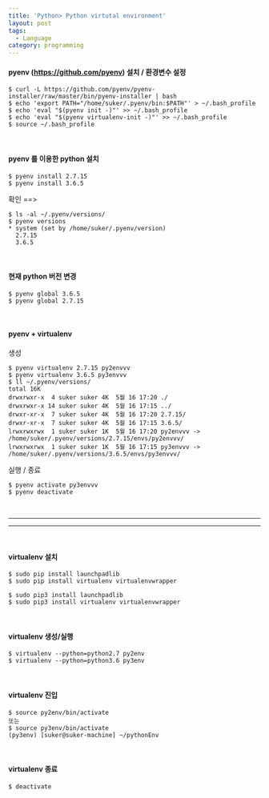 ```yaml
---
title: 'Python> Python virtutal environment'
layout: post
tags:
  - Language
category: programming
---
```

#### pyenv (https://github.com/pyenv) 설치 / 환경변수 설정
```
$ curl -L https://github.com/pyenv/pyenv-installer/raw/master/bin/pyenv-installer | bash
$ echo 'export PATH="/home/suker/.pyenv/bin:$PATH"' > ~/.bash_profile
$ echo 'eval "$(pyenv init -)"' >> ~/.bash_profile 
$ echo 'eval "$(pyenv virtualenv-init -)"' >> ~/.bash_profile 
$ source ~/.bash_profile
```

<br>

#### pyenv 를 이용한 python 설치
```
$ pyenv install 2.7.15
$ pyenv install 3.6.5
```
확인 ==>
```
$ ls -al ~/.pyenv/versions/
$ pyenv versions
* system (set by /home/suker/.pyenv/version)
  2.7.15
  3.6.5
```

<br>

#### 현재 python 버전 변경
```
$ pyenv global 3.6.5
$ pyenv global 2.7.15
```

<br>

#### pyenv + virtualenv
생성
```
$ pyenv virtualenv 2.7.15 py2envvv
$ pyenv virtualenv 3.6.5 py3envvv
$ ll ~/.pyenv/versions/
total 16K
drwxrwxr-x  4 suker suker 4K  5월 16 17:20 ./
drwxrwxr-x 14 suker suker 4K  5월 16 17:15 ../
drwxr-xr-x  7 suker suker 4K  5월 16 17:20 2.7.15/
drwxr-xr-x  7 suker suker 4K  5월 16 17:15 3.6.5/
lrwxrwxrwx  1 suker suker 1K  5월 16 17:20 py2envvv -> /home/suker/.pyenv/versions/2.7.15/envs/py2envvv/
lrwxrwxrwx  1 suker suker 1K  5월 16 17:15 py3envvv -> /home/suker/.pyenv/versions/3.6.5/envs/py3envvv/
```

실행 / 종료
```
$ pyenv activate py3envvv
$ pyenv deactivate
```


<br>

---

---

<br>

#### virtualenv 설치
```
$ sudo pip install launchpadlib
$ sudo pip install virtualenv virtualenvwrapper

$ sudo pip3 install launchpadlib
$ sudo pip3 install virtualenv virtualenvwrapper
```

<br>

#### virtualenv 생성/실행
```
$ virtualenv --python=python2.7 py2env
$ virtualenv --python=python3.6 py3env
```

<br>

#### virtualenv 진입
```
$ source py2env/bin/activate
또는
$ source py3env/bin/activate
(py3env) [suker@suker-machine] ~/pythonEnv
```

<br>

#### virtualenv 종료
```
$ deactivate
```

